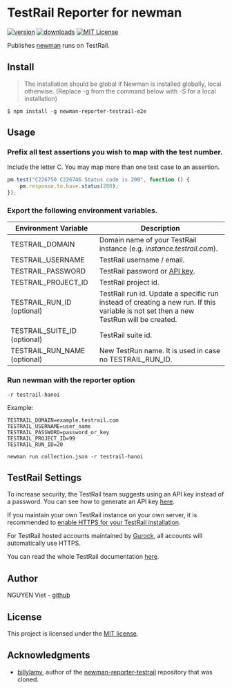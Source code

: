 # TestRail Reporter for newman

[![version](https://img.shields.io/npm/v/newman-reporter-testrail-e2e.svg)](https://www.npmjs.com/package/newman-reporter-testrail-e2e)
[![downloads](https://img.shields.io/npm/dt/newman-reporter-testrail-e2e.svg)](https://www.npmjs.com/package/newman-reporter-testrail-e2e)
[![MIT License](https://img.shields.io/github/license/billylam/newman-reporter-testrail.svg)](https://github.com/billylam/newman-reporter-testrail/blob/master/LICENSE)

Publishes [newman](https://github.com/postmanlabs/newman/) runs on TestRail.

## Install
> The installation should be global if Newman is installed globally, local otherwise. (Replace -g from the command below with -S for a local installation)

```shell
$ npm install -g newman-reporter-testrail-e2e
```

## Usage

### Prefix all test assertions you wish to map with the test number.
Include the letter C. You may map more than one test case to an assertion.
```Javascript
pm.test("C226750 C226746 Status code is 200", function () {
    pm.response.to.have.status(200);
});
```

### Export the following environment variables.

| Environment Variable | Description |
| --- | --- |
| TESTRAIL_DOMAIN | Domain name of your TestRail instance (e.g. _instance.testrail.com_). |
| TESTRAIL_USERNAME | TestRail username / email. |
| TESTRAIL_PASSWORD | TestRail password or [API key](http://docs.gurock.com/testrail-api2/accessing#username_and_api_key). |
| TESTRAIL_PROJECT_ID | TestRail project id. |
| TESTRAIL_RUN_ID (optional) | TestRail run id.  Update a specific run instead of creating a new run. If this variable is not set then a new TestRun will be created. |
| TESTRAIL_SUITE_ID (optional) |TestRail suite id. |
| TESTRAIL_RUN_NAME (optional) |New TestRun name. It is used in case no TESTRAIL_RUN_ID. |

### Run newman with the reporter option
`-r testrail-hanoi`

Example:

```shell
TESTRAIL_DOMAIN=example.testrail.com
TESTRAIL_USERNAME=user_name
TESTRAIL_PASSWORD=password_or_key
TESTRAIL_PROJECT_ID=99
TESTRAIL_RUN_ID=20

newman run collection.json -r testrail-hanoi
```

## TestRail Settings

To increase security, the TestRail team suggests using an API key instead of a password. You can see how to generate an API key [here](http://docs.gurock.com/testrail-api2/accessing#username_and_api_key).

If you maintain your own TestRail instance on your own server, it is recommended to [enable HTTPS for your TestRail installation](http://docs.gurock.com/testrail-admin/admin-securing#using_https).

For TestRail hosted accounts maintained by [Gurock](http://www.gurock.com/), all accounts will automatically use HTTPS.

You can read the whole TestRail documentation [here](http://docs.gurock.com/).

## Author

NGUYEN Viet - [github](https://github.com/vietnq254)

## License

This project is licensed under the [MIT license](/LICENSE).

## Acknowledgments

* [billylamv](https://github.com/billylam), author of the [newman-reporter-testrail](https://github.com/billylam/newman-reporter-testrail) repository that was cloned.